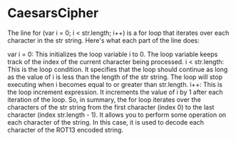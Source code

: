 # CaesarsCipher


The line for (var i = 0; i < str.length; i++) is a for loop that iterates over each character in the str string. Here's what each part of the line does:

var i = 0: This initializes the loop variable i to 0. The loop variable keeps track of the index of the current character being processed.
i < str.length: This is the loop condition. It specifies that the loop should continue as long as the value of i is less than the length of the str string. The loop will stop executing when i becomes equal to or greater than str.length.
i++: This is the loop increment expression. It increments the value of i by 1 after each iteration of the loop.
So, in summary, the for loop iterates over the characters of the str string from the first character (index 0) to the last character (index str.length - 1). It allows you to perform some operation on each character of the string. In this case, it is used to decode each character of the ROT13 encoded string.
